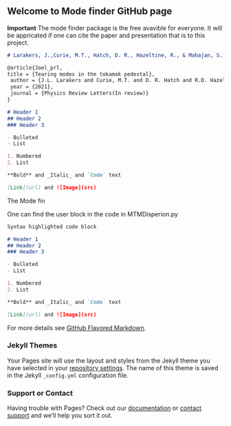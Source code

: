 ## Welcome to Mode finder GitHub page

**Important** The mode finder package is the free avavible for everyone. It will be appricated if one can cite the paper and presentation that is to this project. 

```markdown
# Larakers, J.,Curie, M.T., Hatch, D. R., Hazeltine, R., & Mahajan, S. M. (2021). Tearing modes in thetokamak pedestal.Physics Review Letters(In review)

@article{Joel_prl,
title = {Tearing modes in the tokamak pedestal},
 author = {J.L. Larakers and Curie, M.T. and D. R. Hatch and R.D. Hazeltine and S. M. Mahajan},
 year = {2021},
 journal = {Physics Review Letters(In review)}
}

# Header 1
## Header 2
### Header 3

- Bulleted
- List

1. Numbered
2. List

**Bold** and _Italic_ and `Code` text

[Link](url) and ![Image](src)
```


The Mode fin

One can find the user block in the code in MTMDisperion.py


```markdown
Syntax highlighted code block

# Header 1
## Header 2
### Header 3

- Bulleted
- List

1. Numbered
2. List

**Bold** and _Italic_ and `Code` text

[Link](url) and ![Image](src)
```

For more details see [GitHub Flavored Markdown](https://guides.github.com/features/mastering-markdown/).

### Jekyll Themes

Your Pages site will use the layout and styles from the Jekyll theme you have selected in your [repository settings](https://github.com/maxcurie1996/mode_finder/settings/pages). The name of this theme is saved in the Jekyll `_config.yml` configuration file.

### Support or Contact

Having trouble with Pages? Check out our [documentation](https://docs.github.com/categories/github-pages-basics/) or [contact support](https://support.github.com/contact) and we’ll help you sort it out.
